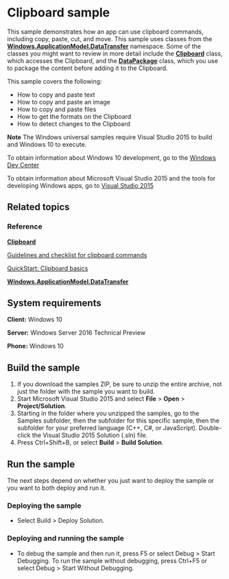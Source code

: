 <!---
  category: ControlsLayoutAndText
  samplefwlink: http://go.microsoft.com/fwlink/p/?LinkId=620520
--->

# Clipboard sample

This sample demonstrates how an app can use clipboard commands, including copy, paste, cut, and move. This sample uses classes from the [**Windows.ApplicationModel.DataTransfer**](http://msdn.microsoft.com/library/windows/apps/br205967) namespace. Some of the classes you might want to review in more detail include the [**Clipboard**](http://msdn.microsoft.com/library/windows/apps/br205867) class, which accesses the Clipboard, and the [**DataPackage**](http://msdn.microsoft.com/library/windows/apps/br205873) class, which you use to package the content before adding it to the Clipboard.

This sample covers the following:

-   How to copy and paste text
-   How to copy and paste an image
-   How to copy and paste files
-   How to get the formats on the Clipboard
-   How to detect changes to the Clipboard

**Note** The Windows universal samples require Visual Studio 2015 to build and Windows 10 to execute.
 
To obtain information about Windows 10 development, go to the [Windows Dev Center](http://go.microsoft.com/fwlink/?LinkID=532421)

To obtain information about Microsoft Visual Studio 2015 and the tools for developing Windows apps, go to [Visual Studio 2015](http://go.microsoft.com/fwlink/?LinkID=532422)

## Related topics

### Reference

[**Clipboard**](http://msdn.microsoft.com/library/windows/apps/br205867)

[Guidelines and checklist for clipboard commands](http://msdn.microsoft.com/library/windows/apps/hh700347)

[QuickStart: Clipboard basics](http://msdn.microsoft.com/library/windows/apps/hh750308)

[**Windows.ApplicationModel.DataTransfer**](http://msdn.microsoft.com/library/windows/apps/br205967)

## System requirements

**Client:** Windows 10

**Server:** Windows Server 2016 Technical Preview

**Phone:** Windows 10

## Build the sample

1. If you download the samples ZIP, be sure to unzip the entire archive, not just the folder with the sample you want to build. 
2. Start Microsoft Visual Studio 2015 and select **File** \> **Open** \> **Project/Solution**.
3. Starting in the folder where you unzipped the samples, go to the Samples subfolder, then the subfolder for this specific sample, then the subfolder for your preferred language (C++, C#, or JavaScript). Double-click the Visual Studio 2015 Solution (.sln) file.
4. Press Ctrl+Shift+B, or select **Build** \> **Build Solution**.

## Run the sample

The next steps depend on whether you just want to deploy the sample or you want to both deploy and run it.

### Deploying the sample

- Select Build > Deploy Solution. 

### Deploying and running the sample

- To debug the sample and then run it, press F5 or select Debug >  Start Debugging. To run the sample without debugging, press Ctrl+F5 or select Debug > Start Without Debugging. 
